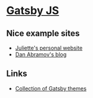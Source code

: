 # [Gatsby JS](https://www.gatsbyjs.org/)

## Nice example sites

- [Juliette's personal website](https://github.com/juliettepretot/juliette.sh)
- [Dan Abramov's blog](https://github.com/gaearon/overreacted.io)

## Links

- [Collection of Gatsby themes](https://github.com/johno/gatsby-themes#readme)
